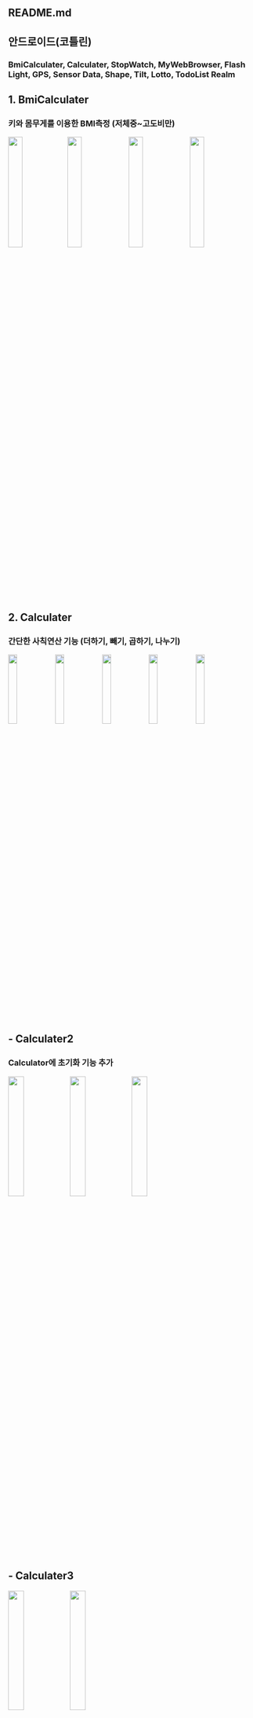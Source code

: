 ## README.md

## 안드로이드(코틀린)
### BmiCalculater, Calculater, StopWatch, MyWebBrowser, Flash Light, GPS, Sensor Data, Shape, Tilt, Lotto, TodoList Realm

## 1. BmiCalculater
### 키와 몸무게를 이용한 BMI측정 (저체중~고도비만)
<img src = "https://user-images.githubusercontent.com/76527391/123816528-5b66fb80-d932-11eb-82b6-fef8341a490a.JPG" width="24%"/><img src = "https://user-images.githubusercontent.com/76527391/123816536-5c982880-d932-11eb-9492-adca825901de.JPG" width="24%"/>
<img src = "https://user-images.githubusercontent.com/76527391/123816537-5c982880-d932-11eb-810b-9870c299e2ff.JPG" width="24%"/>
<img src = "https://user-images.githubusercontent.com/76527391/123816548-5dc95580-d932-11eb-90f8-7da6779a9f19.JPG" width="24%"/>

## 2. Calculater
### 간단한 사칙연산 기능 (더하기, 빼기, 곱하기, 나누기)
<img src = "https://user-images.githubusercontent.com/76527391/123814292-894b4080-d930-11eb-996a-4a775b008462.JPG" width="19%"/><img src = "https://user-images.githubusercontent.com/76527391/123814282-881a1380-d930-11eb-8e30-59f77785bb2e.JPG" width="19%"/><img src = "https://user-images.githubusercontent.com/76527391/123814287-88b2aa00-d930-11eb-9f8e-ecd1e9ee14a9.JPG" width="19%"/><img src = "https://user-images.githubusercontent.com/76527391/123814278-87817d00-d930-11eb-888b-7acbe717bb5d.JPG" width="19%"/><img src = "https://user-images.githubusercontent.com/76527391/123814291-88b2aa00-d930-11eb-939c-f0e11068f63f.JPG" width="19%"/>

## - Calculater2
### Calculator에 초기화 기능 추가
<img src = "https://user-images.githubusercontent.com/76527391/123816966-b993de80-d932-11eb-9017-7ecfc0189509.JPG" width="25%"/><img src = "https://user-images.githubusercontent.com/76527391/123816979-bac50b80-d932-11eb-88de-ab6f57da1141.JPG" width="25%"/><img src = "https://user-images.githubusercontent.com/76527391/123816984-bb5da200-d932-11eb-8901-351f98c8fc7a.JPG" width="25%"/>

## - Calculater3
<img src = "https://user-images.githubusercontent.com/76527391/138788731-d7ee80ec-1a4e-4c00-98ea-7fc4a4299c46.JPG" width="25%"/><img src = "https://user-images.githubusercontent.com/76527391/138788733-b6e89de8-d1c8-4561-8b37-d330512b522b.JPG" width="25%"/>

## - Calculater4
<img src = "https://user-images.githubusercontent.com/76527391/138789288-775aec37-0bf6-4bb7-9497-b3deb759fdb8.JPG" width="19%"/><img src = "https://user-images.githubusercontent.com/76527391/138788849-46548566-7310-4a42-9b39-9ded7e031afd.JPG" width="19%"/><img src = "https://user-images.githubusercontent.com/76527391/138788851-7becbfa9-37e7-492c-b45a-6842e3b22563.JPG" width="19%"/><img src = "https://user-images.githubusercontent.com/76527391/138788852-d41be0a0-611f-4b25-9e00-3433e3265b01.JPG" width="19%"/><img src = "https://user-images.githubusercontent.com/76527391/138788854-bdbf3307-7da4-4aa4-baa0-b81da10e9251.JPG" width="19%"/>
<img src = "https://user-images.githubusercontent.com/76527391/138788855-e43919d2-ac40-4b45-a3d9-6e31534f861a.JPG" width="19%"/><img src = "https://user-images.githubusercontent.com/76527391/138788858-042d0600-73c2-4efe-8ec3-5d934530ae2d.JPG" width="19%"/><img src = "https://user-images.githubusercontent.com/76527391/138788860-f73a8e65-d2ae-45cb-a43d-e91c7e42a67b.JPG" width="19%"/><img src = "https://user-images.githubusercontent.com/76527391/138788861-320ba9ac-394d-4255-8555-e98b42fbb4f7.JPG" width="19%"/>

## 3. StopWatch
### 스톱워치 기능 (시작, 정지, 초기화, 랩 타임)
<img src = "https://user-images.githubusercontent.com/76527391/123816154-09be7100-d932-11eb-851a-dee4e2d38bc7.JPG" width="25%"/><img src = "https://user-images.githubusercontent.com/76527391/123816148-0925da80-d932-11eb-92f7-503af9c9d21a.JPG" width="25%"/>

## 4. MyWebBrowser
<img src = "https://user-images.githubusercontent.com/76527391/138906551-43106f1a-aa33-466a-a100-c17314ec051d.JPG" width="19%"/><img src = "https://user-images.githubusercontent.com/76527391/138906555-79babc39-e06f-42fd-8f2f-fb3fa55f62ee.JPG" width="19%"/><img src = "https://user-images.githubusercontent.com/76527391/138906557-a44951f6-fbff-4c8a-88e9-fb9e371cd449.JPG" width="19%"/><img src = "https://user-images.githubusercontent.com/76527391/138906560-f87a2402-b8b6-4724-8646-066424315f70.JPG" width="19%"/><img src = "https://user-images.githubusercontent.com/76527391/138906562-ca43119e-b0bd-45e8-a7c0-8dab4ac175ce.JPG" width="19%"/>

## 5. Flash Light
<img src = "https://user-images.githubusercontent.com/76527391/138906939-e65b0167-c6d7-4a65-bc17-d06aae84a4e8.JPG" width="33%"/><img src = "https://user-images.githubusercontent.com/76527391/138906941-6ad73f6e-4d30-45b3-b4dc-7fade35e29a8.JPG" width="33%"/><img src = "https://user-images.githubusercontent.com/76527391/138906933-c4c09971-3927-470a-9c41-c7468fcac95a.JPG" width="33%"/>

## 6. GPS
<img src = "https://user-images.githubusercontent.com/76527391/138907072-80c1ba7c-e880-42ad-8c94-bff4ef1d7710.JPG" width="33%"/><img src = "https://user-images.githubusercontent.com/76527391/138907078-d1d9d6fd-6bac-4a7c-b585-92bc2177e478.JPG" width="33%"/><img src = "https://user-images.githubusercontent.com/76527391/138907081-f3b0a520-7a3e-4a1f-aa8f-7a430856985c.JPG" width="33%"/>

## 7. Sensor Data
<img src = "https://user-images.githubusercontent.com/76527391/138907182-69101014-9fe0-493c-860c-8b7d1fc97a54.JPG" width="19%"/><img src = "https://user-images.githubusercontent.com/76527391/138907186-612aad6b-0307-40ae-b704-f4772c04d759.JPG" width="19%"/><img src = "https://user-images.githubusercontent.com/76527391/138907187-02257936-71b0-4aae-9468-c209c9d1fa99.JPG" width="19%"/><img src = "https://user-images.githubusercontent.com/76527391/139092448-ed2ca55e-afef-4f7a-9cbe-04a622d1149b.JPG" width="19%"/><img src = "https://user-images.githubusercontent.com/76527391/139092454-b33ec320-6430-498a-96af-232dae4e93d7.JPG" width="19%"/>

## 8. Shape
<img src = "https://user-images.githubusercontent.com/76527391/138907289-105e7c5c-2bdb-4935-882c-4c56b61856a3.JPG" width="24%"/><img src = "https://user-images.githubusercontent.com/76527391/138907292-3032a1cb-c83f-4193-9891-eecc4c3ee920.JPG" width="24%"/><img src = "https://user-images.githubusercontent.com/76527391/138907296-e949d636-3221-4b6f-9dc4-3d333efea5ac.JPG" width="24%"/><img src = "https://user-images.githubusercontent.com/76527391/138907298-a4087c21-7c73-4d25-b0ac-47f4a710c7ff.JPG" width="24%"/>

## 9. Tilt
<img src = "https://user-images.githubusercontent.com/76527391/138907396-634c42c0-9c71-49b9-84f0-a53c3f7769ca.JPG" width="33%"/><img src = "https://user-images.githubusercontent.com/76527391/138907398-2536478f-2939-42ec-a0db-601d20454a2b.JPG" width="33%"/><img src = "https://user-images.githubusercontent.com/76527391/138907399-f169427a-5249-4eaf-93f5-77d295ea1818.JPG" width="33%"/>

## 10. Lotto
<img src = "" width="19%"/>
<img src = "" width="19%"/>

## 11. TodoList Realm
<img src = "" width="19%"/>
